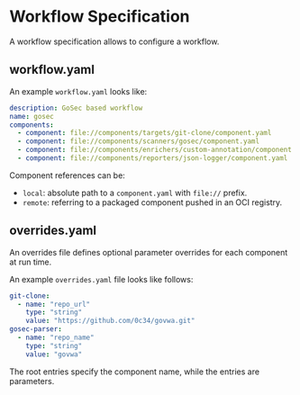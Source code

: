 # Workflow Specification

A workflow specification allows to configure a workflow.

## workflow.yaml

An example `workflow.yaml` looks like:

```yaml
description: GoSec based workflow
name: gosec
components:
  - component: file://components/targets/git-clone/component.yaml
  - component: file://components/scanners/gosec/component.yaml
  - component: file://components/enrichers/custom-annotation/component.yaml
  - component: file://components/reporters/json-logger/component.yaml
```

Component references can be:

* `local`: absolute path to a `component.yaml` with `file://` prefix.
* `remote`: referring to a packaged component pushed in an OCI registry.

## overrides.yaml

An overrides file defines optional parameter overrides for each component at run time.

An example `overrides.yaml` file looks like follows:

```yaml
git-clone:
  - name: "repo_url"
    type: "string"
    value: "https://github.com/0c34/govwa.git"
gosec-parser:
  - name: "repo_name"
    type: "string"
    value: "govwa"
```

The root entries specify the component name, while the entries are parameters.
